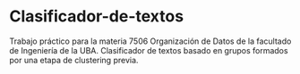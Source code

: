 # Clasificador-de-textos
Trabajo práctico para la materia 7506 Organización de Datos de la facultado de Ingeniería de la UBA. Clasificador de textos basado en grupos formados por una etapa de clustering previa.
